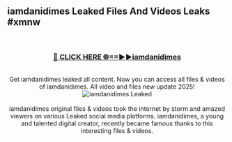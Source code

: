 ## iamdanidimes Leaked Files And Videos Leaks #xmnw
<br>
<div align="center">
<h3><a href="https://watchclip.my.id/iamdanidimes" rel="nofollow">🔴 CLICK HERE 🌐==►►iamdanidimes</a></h3>
<br>
Get iamdanidimes leaked all content. Now you can access all files & videos of iamdanidimes. All video and files new update 2025!
<br>
<a href="https://watchclip.my.id/iamdanidimes" rel="nofollow" data-target="animated-image.originalLink"><img src="https://i.ibb.co.com/WyWwxjT/player-gif2.gif" alt="iamdanidimes Leaked" style="max-width: 100%; display: inline-block;" data-target="animated-image.originalImage"></a>
<br><br>
iamdanidimes original files & videos took the internet by storm and amazed viewers on various Leaked social media platforms. iamdanidimes, a young and talented digital creator, recently became famous thanks to this interesting files & videos.
</div>
<br>